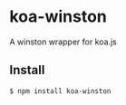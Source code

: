 koa-winston
===========

A winston wrapper for koa.js

## Install

```
$ npm install koa-winston
```
